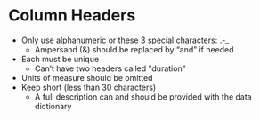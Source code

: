 # Column Headers

- Only use alphanumeric or these 3 special characters: .-_
    - Ampersand (&) should be replaced by “and” if needed
- Each must be unique
    - Can’t have two headers called "duration"
- Units of measure should be omitted
- Keep short (less than 30 characters)
    - A full description can and should be provided with the data dictionary



